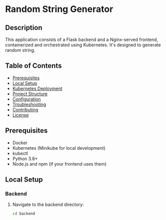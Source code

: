 # Random String Generator 

## Description

This application consists of a Flask backend and a Nginx-served frontend, containerized and orchestrated using Kubernetes. It's designed to generate random string.

## Table of Contents

- [Prerequisites](#prerequisites)
- [Local Setup](#local-setup)
- [Kubernetes Deployment](#kubernetes-deployment)
- [Project Structure](#project-structure)
- [Configuration](#configuration)
- [Troubleshooting](#troubleshooting)
- [Contributing](#contributing)
- [License](#license)

## Prerequisites

- Docker
- Kubernetes (Minikube for local development)
- kubectl
- Python 3.8+
- Node.js and npm (if your frontend uses them)

## Local Setup

### Backend

1. Navigate to the backend directory:
   ```sh
   cd backend
